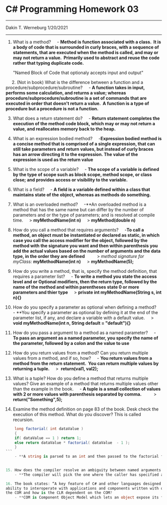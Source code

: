 # C# Programming Homework 03

---
Dakin T. Werneburg
1/20/2021

---

1. What is a method?
    - **Method is function associated with a class.  It is a body of code that is surrounded in curly braces, with a sequence of statements, that are executed when the method is called, and may or may not return a value.  Primarily used to abstract and reuse the code rather that typing duplicate code.**

	"Named Block of Code that optionaly accepts input and output"

    
2. (Not in book) What is the difference between a function and a procedure/subprocedure/subroutine?
    - **A function takes in input, performs some calculation, and returns a value; whereas procedure/subprocedure/subroutine is a set of commands that are executed in order that doesn't return a value.  A function is a type of procedure but a procedure is not a function.** 

3. What does a return statement do?
    - **Return statement completes the execution of the method code block, which may or may not return a value, and reallocates memory back to the heap.** 

4. What is an expression bodied method?
    -**Expression bodied method is a concise method that is comprised of a single expression, that can still take parameters and return values, but instead of curly braces has an arrow directing it to the expression.  The value of the expression is used as the return value**

5. What is the scope of a variable?
    - **The scope of a variable is defined by the type of scope such as block scope, method scope, or class close; and provides access or visibility to the variable.**  

6. What is a field?
    - **A field is a variable defined within a class that maintains state of the object, whereas as methods do something.**

7. What is an overloaded method?
    -**An overloaded method is a method that has the same name but can differ by the number of parameters and or the type of parameters; and is resolved at compile time.
    > **myMethodName(int n)**
    > **myMethod(double n)**

8. How do you call a method that requires arguments?
    -**To call a method, an object must be instantiated or declared as static, in which case you call the access modifier for the object, followed by the method with the signature you want and then within parenthesis you add the actual values based on the number of arguments and the data type, in the order they are defined**
    
    > *method signature for myClass:* 			**myMethodName(int n)**
    > **myMethodName(5);**
    
9. How do you write a method, that is, specify the method definition, that requires a parameter list?
    - **To write a method you state the access level and or Optional modifiers, then the return type, followed by the name of the method and within parentheses state 0 or more parameters and thier type**
    > **private int myMethodName(String s, int n){}**

10. How do you specify a parameter as optional when defining a method?
    - **You specify a parameter as optional by defining it at the end of the parameter list, if any, and declare a variable with a default value.
    > **void myMethodName(int n, String default = "default"){}**

11. How do you pass a argument to a method as a named parameter?
    - **To pass an argument as a named parameter, you specify the name of the parameter, followed by a colon and the value to use**

12. How do you return values from a method? Can you return multiple values from a method, and if so, how?
    - **You return values from a method from the return statement.  You can return multiple values by returning a tuple.**
    >  **return(val1, val2);**

13. What is a tuple? How do you define a method that returns multiple values? Give an example of a method that returns multiple values other than the example in the book.
    - **A tuple is a small collection of values with 2 or more values with parenthesis separated by comma.**
    
    > **return("Something",5);**
    
    
14. Examine the method definition on page 83 of the book. Desk check the execution of this method. What do you discover? This is called recursion.

```cs
    long factorial( int dataValue )
    {
    if( dataValue == 1 ) return 1;
    else return dataValue * factorial( dataValue  - 1 );
    }
```  
    - **A string is parsed to an int and then passed to the factorial function.  It has a base case of 1 and decrements down by 1 each iteration and then for each return back to the caller it will multiply the value. so if the string literal "5" it will return 5\*4\*3\*2\*1 or 120 as a long data type.**

    
15. How does the compiler resolve an ambiguity between named arguments and optional parameters?
    - **The compiler will pick the one where the caller has specified all the arguments explicitly**

16. The book states: “A key feature of C# and other languages designed for the .NET Framework is the
ability to interoperate with applications and components written with other technologies.” What is
the COM and how is the CLR dependent on the COM?
    - **COM is Component Object Model which lets an object expose its functionality to other components and to host application on window platforms.  CLR is heavily dependent on COM.**

